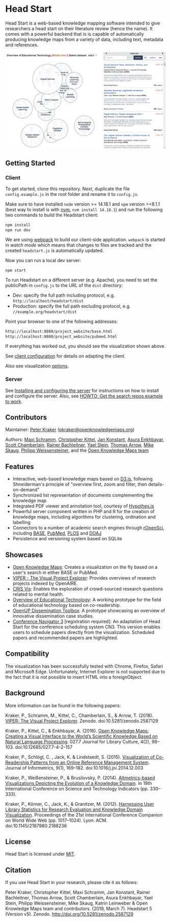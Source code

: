 # Head Start

Head Start is a web-based knowledge mapping software intended to give researchers  a head start on their literature review (hence the name). It comes with a powerful backend that is is capable of automatically producing knowledge maps from a variety of data, including text, metadata and references.

![Head Start](headstart.png)

## Getting Started

### Client
To get started, clone this repository. Next, duplicate the file `config.example.js` in the root folder and rename it to `config.js`.

Make sure to have installed `node` version >= 14.18.1 and `npm` version >=8.1.1 (best way to install is with [nvm](https://github.com/nvm-sh/nvm), `nvm install 14.18.1`) and run the following two commands to build the Headstart client:

    npm install
    npm run dev

We are using [webpack](https://webpack.github.io/) to build our client-side application. `webpack` is started in *watch mode* which means that changes to files are tracked and the created `headstart.js` is automatically updated.

Now you can run a local dev server:

	npm start

To run Headstart on a different server (e.g. Apache), you need to set the publicPath in `config.js` to the URL of the `dist` directory:
* Dev: specify the full path including protocol, e.g. `http://localhost/headstart/dist`
* Production: specify the full path excluding protocol, e.g. `//example.org/headstart/dist`

Point your browser to one of the following addresses:

	http://localhost:8080/project_website/base.html
	http://localhost:8080/project_website/pubmed.html

If everything has worked out, you should see the visualization shown above.

See [client configuration](doc/README.md) for details on adapting the client.

 Also see visualization [options](doc/README.md#visualisation-settings).

### Server

See [Installing and configuring the server](doc/server_config.md) for instructions on how to install and configure the server. Also, see [HOWTO: Get the search repos example to work](doc/howto_search_repos.md).

## Contributors

Maintainer: [Peter Kraker](https://github.com/pkraker) ([pkraker@openknowledgemaps.org](mailto:pkraker@openknowledgemaps.org))

Authors: [Maxi Schramm](https://github.com/tanteuschi), [Christopher Kittel](https://github.com/chreman), [Jan Konstant](https://github.com/konstiman), [Asura Enkhbayar](https://github.com/Bubblbu), [Scott Chamberlain](https://github.com/sckott), [Rainer Bachleitner](https://github.com/rbachleitner), [Yael Stein](https://github.com/jaels), [Thomas Arrow](https://github.com/tarrow), [Mike Skaug](https://github.com/mikeskaug), [Philipp Weissensteiner](https://github.com/wpp), and the [Open Knowledge Maps team](http://openknowledgemaps.org/team)


## Features

* Interactive, web-based knowledge maps based on [D3.js](https://d3js.org), following Shneiderman's principle of "overview first, zoom and filter, then details-on-demand"
* Synchronized list representation of documents complementing the knowledge map
* Integrated PDF viewer and annotation tool, courtesy of [Hypothes.is](https://hypothes.is)
* Powerful server component written in PHP and R for the creation of knowledge maps, including algorithms for clustering, ordination and labelling
* Connectors to a number of academic search engines through [rOpenSci](https://ropensci.org), including [BASE](https://base-search.net), [PubMed](https://www.ncbi.nlm.nih.gov/pubmed), [PLOS](https://plos.org) and [DOAJ](https://doaj.org)
* Persistence and versioning system based on SQLite


## Showcases

* [Open Knowledge Maps](https://openknowledgemaps.org/): Creates a visualization on the fly based on a user's search in either BASE or PubMed.
* [VIPER - The Visual Project Explorer](https://openknowledgemaps.org/viper/): Provides overviews of research projects indexed by OpenAIRE.
* [CRIS Vis](https://ois.lbg.ac.at/en/cris-I-research-questions): Enables the exploration of crowd-sourced research questions related to mental health.
* [Overview of Educational Technology](https://openknowledgemaps.org/educational-technology): A working prototype for the field of educational technology based on co-readership.
* [OpenUP Dissemination Toolbox](https://www.openuphub.eu/tools): A prototype showcasing an overview of innovative dissemination case studies.
* [Conference Navigator 3](http://halley.exp.sis.pitt.edu/cn3/visualization.php?conferenceID=131) [registration required]: An adaptation of Head Start for the conference scheduling system CN3. This version enables users to schedule papers directly from the visualization. Scheduled papers and recommended papers are highlighted.

## Compatibility

The visualization has been successfully tested with Chrome, Firefox, Safari and Microsoft Edge. Unfortunately, Internet Explorer is not supported due to the fact that it is not possible to insert HTML into a foreignObject.

## Background

More information can be found in the following papers:

Kraker, P., Schramm, M., Kittel, C., Chamberlain, S., & Arrow, T. (2018). [VIPER: The Visual Project Explorer](https://zenodo.org/record/1248119). Zenodo. doi:10.5281/zenodo.2587129

Kraker, P., Kittel, C., & Enkhbayar, A. (2016). [Open Knowledge Maps: Creating a Visual Interface to the World’s Scientific Knowledge Based on Natural Language Processing](http://0277.ch/ojs/index.php/cdrs_0277/article/view/157/355). 027.7 Journal for Library Culture, 4(2), 98–103. doi:10.12685/027.7-4-2-157

Kraker, P., Schlögl, C. , Jack, K. & Lindstaedt, S. (2015). [Visualization of Co-Readership Patterns from an Online Reference Management System](http://arxiv.org/abs/1409.0348). Journal of Informetrics, 9(1), 169–182. doi:10.1016/j.joi.2014.12.003

Kraker, P., Weißensteiner, P., & Brusilovsky, P. (2014). [Altmetrics-based Visualizations Depicting the Evolution of a Knowledge Domain](http://know-center.tugraz.at/download_extern/papers/sti_visualization_evolution_kraker_etal.pdf). In 19th International Conference on Science and Technology Indicators (pp. 330–333).

Kraker, P., Körner, C., Jack, K., & Granitzer, M. (2012). [Harnessing User Library Statistics for Research Evaluation and Knowledge Domain Visualization](http://know-center.tugraz.at/download_extern/papers/user_library_statistics.pdf). Proceedings of the 21st International Conference Companion on World Wide Web (pp. 1017–1024). Lyon: ACM. doi:10.1145/2187980.2188236


## License
Head Start is licensed under [MIT](LICENSE).


## Citation
If you use Head Start in your research, please cite it as follows:

Peter Kraker, Christopher Kittel, Maxi Schramm, Jan Konstant, Rainer Bachleitner, Thomas Arrow, Scott Chamberlain, Asura Enkhbayar, Yael Stein, Philipp Weissensteiner, Mike Skaug, Katrin Leinweber & Open Knowledge Maps team and contributors. (2019, March 7). Headstart 5 (Version v5). Zenodo. http://doi.org/10.5281/zenodo.2587129
